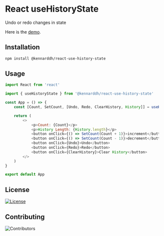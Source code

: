 # React useHistoryState

Undo or redo changes in state

Here is the [demo](https://react-eghud9.stackblitz.io/).

## Installation

```bash
npm install @kennarddh/react-use-history-state
```

## Usage

```js
import React from 'react'

import { useHistoryState } from '@kennarddh/react-use-history-state'

const App = () => {
	const [Count, SetCount, [Undo, Redo, ClearHistory, History]] = useHistoryState(1)

	return (
		<>
			<p>Count: {Count}</p>
			<p>History Length: {History.length}</p>
			<button onClick={() => SetCount(Count + 1)}>increment</button>
			<button onClick={() => SetCount(Count - 1)}>decrement</button>
			<button onClick={Undo}>Undo</button>
			<button onClick={Redo}>Redo</button>
			<button onClick={ClearHistory}>Clear History</button>
		</>
	)
}

export default App
```

## License

[![License](https://img.shields.io/badge/License-MIT-yellow.svg)](https://opensource.org/licenses/MIT)

## Contributing

![Contributors](https://img.shields.io/badge/Contributors-1-blue.svg)
